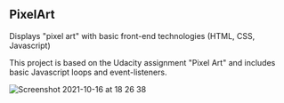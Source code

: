 ## PixelArt
Displays "pixel art" with basic front-end technologies (HTML, CSS, Javascript)

This project is based on the Udacity assignment "Pixel Art" and includes basic Javascript loops and event-listeners. 

![Screenshot 2021-10-16 at 18 26 38](https://user-images.githubusercontent.com/77973694/137595012-4888655c-bfc4-429d-b994-446f11be0215.png)
